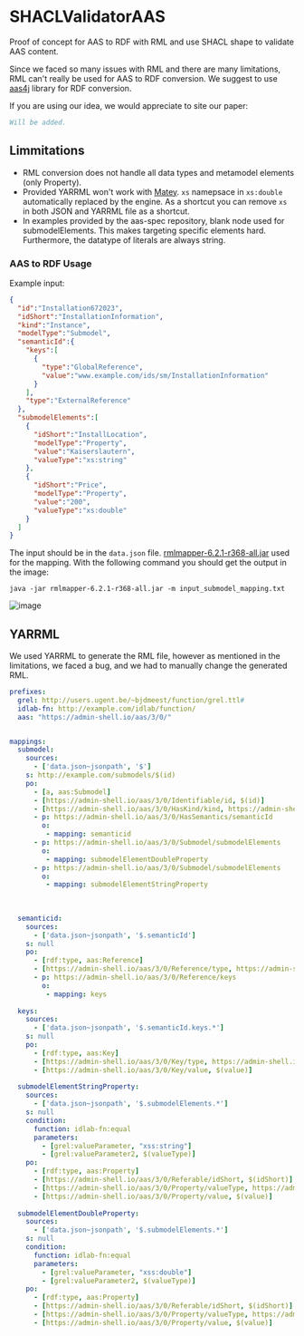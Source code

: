 # SHACLValidatorAAS

Proof of concept for AAS to RDF with RML and use SHACL shape to validate AAS content.

Since we faced so many issues with RML and there are many limitations, RML can't really be used for AAS to RDF conversion. We suggest to use [aas4j](https://github.com/eclipse-aas4j/aas4j) library for RDF conversion.

If you are using our idea, we would appreciate to site our paper:

```bibtex
Will be added.
```

## Limmitations
- RML conversion does not handle all data types and metamodel elements (only Property).
- Provided YARRML won't work with [Matey](https://rml.io/yarrrml/matey/). `xs` namepsace in `xs:double` automatically replaced by the engine. As a shortcut you can remove `xs` in both JSON and YARRML file as a shortcut.
- In examples provided by the aas-spec repository, blank node used for submodelElements. This makes targeting specific elements hard. Furthermore, the datatype of literals are always string.

### AAS to RDF Usage
Example input:
```json
{
  "id":"Installation672023",
  "idShort":"InstallationInformation",
  "kind":"Instance",
  "modelType":"Submodel",
  "semanticId":{
    "keys":[
      {
        "type":"GlobalReference",
        "value":"www.example.com/ids/sm/InstallationInformation"
      }
    ],
    "type":"ExternalReference"
  },
  "submodelElements":[
    {
      "idShort":"InstallLocation",
      "modelType":"Property",
      "value":"Kaiserslautern",
      "valueType":"xs:string"
    },
    {
      "idShort":"Price",
      "modelType":"Property",
      "value":"200",
      "valueType":"xs:double"
    }
  ]
}
```

The input should be in the `data.json` file. [rmlmapper-6.2.1-r368-all.jar](https://github.com/RMLio/rmlmapper-java/releases/download/v6.2.1/rmlmapper-6.2.1-r368-all.jar) used for the mapping.
With the following command you should get the output in the image: 

`java -jar rmlmapper-6.2.1-r368-all.jar -m input_submodel_mapping.txt`

![image](https://github.com/mhrimaz/SHACLValidatorAAS/assets/17963017/ec492a8a-9002-4a88-bf90-e42d2922d03e)

## YARRML

We used YARRML to generate the RML file, however as mentioned in the limitations, we faced a bug, and we had to manually change the generated RML.

```yaml
prefixes:
  grel: http://users.ugent.be/~bjdmeest/function/grel.ttl#
  idlab-fn: http://example.com/idlab/function/
  aas: "https://admin-shell.io/aas/3/0/"


mappings:
  submodel:
    sources:
      - ['data.json~jsonpath', '$']
    s: http://example.com/submodels/$(id)
    po:
      - [a, aas:Submodel]
      - [https://admin-shell.io/aas/3/0/Identifiable/id, $(id)]
      - [https://admin-shell.io/aas/3/0/HasKind/kind, https://admin-shell.io/aas/3/0/ModellingKind/$(kind)~iri]
      - p: https://admin-shell.io/aas/3/0/HasSemantics/semanticId
        o:
         - mapping: semanticid
      - p: https://admin-shell.io/aas/3/0/Submodel/submodelElements
        o:
         - mapping: submodelElementDoubleProperty
      - p: https://admin-shell.io/aas/3/0/Submodel/submodelElements
        o:
         - mapping: submodelElementStringProperty
 
           
      
  semanticid:
    sources:
      - ['data.json~jsonpath', '$.semanticId']
    s: null 
    po:
      - [rdf:type, aas:Reference]
      - [https://admin-shell.io/aas/3/0/Reference/type, https://admin-shell.io/aas/3/0/ReferenceTypes/$(type)~iri]
      - p: https://admin-shell.io/aas/3/0/Reference/keys
        o:
         - mapping: keys   
      
  keys:
    sources:
      - ['data.json~jsonpath', '$.semanticId.keys.*']
    s: null 
    po:
      - [rdf:type, aas:Key]
      - [https://admin-shell.io/aas/3/0/Key/type, https://admin-shell.io/aas/3/0/KeyTypes/$(type)~iri]
      - [https://admin-shell.io/aas/3/0/Key/value, $(value)]
      
  submodelElementStringProperty:
    sources:
      - ['data.json~jsonpath', '$.submodelElements.*']
    s: null
    condition:
      function: idlab-fn:equal
      parameters:
        - [grel:valueParameter, "xss:string"]
        - [grel:valueParameter2, $(valueType)]
    po: 
      - [rdf:type, aas:Property]
      - [https://admin-shell.io/aas/3/0/Referable/idShort, $(idShort)]
      - [https://admin-shell.io/aas/3/0/Property/valueType, https://admin-shell.io/aas/3/0/DataTypeDefXsd/String~iri]
      - [https://admin-shell.io/aas/3/0/Property/value, $(value)]
      
  submodelElementDoubleProperty:
    sources:
      - ['data.json~jsonpath', '$.submodelElements.*']
    s: null
    condition:
      function: idlab-fn:equal
      parameters:
        - [grel:valueParameter, "xss:double"]
        - [grel:valueParameter2, $(valueType)]
    po: 
      - [rdf:type, aas:Property]
      - [https://admin-shell.io/aas/3/0/Referable/idShort, $(idShort)]
      - [https://admin-shell.io/aas/3/0/Property/valueType, https://admin-shell.io/aas/3/0/DataTypeDefXsd/Double~iri]
      - [https://admin-shell.io/aas/3/0/Property/value, $(value)]

       
```
